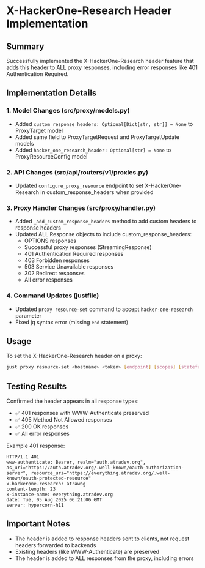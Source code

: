 # X-HackerOne-Research Header Implementation

## Summary
Successfully implemented the X-HackerOne-Research header feature that adds this header to ALL proxy responses, including error responses like 401 Authentication Required.

## Implementation Details

### 1. Model Changes (src/proxy/models.py)
- Added `custom_response_headers: Optional[Dict[str, str]] = None` to ProxyTarget model
- Added same field to ProxyTargetRequest and ProxyTargetUpdate models
- Added `hacker_one_research_header: Optional[str] = None` to ProxyResourceConfig model

### 2. API Changes (src/api/routers/v1/proxies.py)
- Updated `configure_proxy_resource` endpoint to set X-HackerOne-Research in custom_response_headers when provided

### 3. Proxy Handler Changes (src/proxy/handler.py)
- Added `_add_custom_response_headers` method to add custom headers to response headers
- Updated ALL Response objects to include custom_response_headers:
  - OPTIONS responses
  - Successful proxy responses (StreamingResponse)
  - 401 Authentication Required responses
  - 403 Forbidden responses
  - 503 Service Unavailable responses
  - 302 Redirect responses
  - All error responses

### 4. Command Updates (justfile)
- Updated `proxy resource-set` command to accept `hacker-one-research` parameter
- Fixed jq syntax error (missing `end` statement)

## Usage
To set the X-HackerOne-Research header on a proxy:
```bash
just proxy resource-set <hostname> <token> [endpoint] [scopes] [stateful] [override-backend] [bearer-methods] [doc-suffix] [server-info] [custom-metadata] "your-email@example.com"
```

## Testing Results
Confirmed the header appears in all response types:
- ✅ 401 responses with WWW-Authenticate preserved
- ✅ 405 Method Not Allowed responses  
- ✅ 200 OK responses
- ✅ All error responses

Example 401 response:
```
HTTP/1.1 401 
www-authenticate: Bearer, realm="auth.atradev.org", as_uri="https://auth.atradev.org/.well-known/oauth-authorization-server", resource_uri="https://everything.atradev.org/.well-known/oauth-protected-resource"
x-hackerone-research: atrawog
content-length: 23
x-instance-name: everything.atradev.org
date: Tue, 05 Aug 2025 06:21:06 GMT
server: hypercorn-h11
```

## Important Notes
- The header is added to response headers sent to clients, not request headers forwarded to backends
- Existing headers (like WWW-Authenticate) are preserved
- The header is added to ALL responses from the proxy, including errors